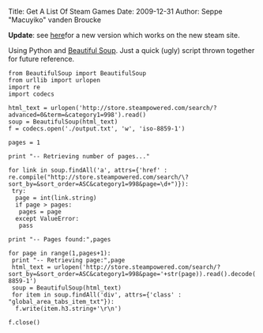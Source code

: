 Title: Get A List Of Steam Games
Date: 2009-12-31
Author: Seppe "Macuyiko" vanden Broucke

**Update**: see [here](|filename|/2010/2010_05_get-list-of-steam-games-as-of-may-2010.md)for a new version which works on the new steam site.

Using Python and [Beautiful Soup](http://www.crummy.com/software/BeautifulSoup/). Just a quick (ugly) script thrown together for future reference.

    from BeautifulSoup import BeautifulSoup
    from urllib import urlopen
    import re
    import codecs

    html_text = urlopen('http://store.steampowered.com/search/?advanced=0&term=&category1=998').read()
    soup = BeautifulSoup(html_text)
    f = codecs.open('./output.txt', 'w', 'iso-8859-1')

    pages = 1

    print "-- Retrieving number of pages..."

    for link in soup.findAll('a', attrs={'href' : re.compile("http://store.steampowered.com/search/\?sort_by=&sort_order=ASC&category1=998&page=\d+")}):
     try:
      page = int(link.string)
      if page > pages:
       pages = page
      except ValueError:
       pass

    print "-- Pages found:",pages

    for page in range(1,pages+1):
     print "-- Retrieving page:",page
     html_text = urlopen('http://store.steampowered.com/search/?sort_by=&sort_order=ASC&category1=998&page='+str(page)).read().decode('iso-8859-1')
     soup = BeautifulSoup(html_text)
     for item in soup.findAll('div', attrs={'class' : "global_area_tabs_item_txt"}):
      f.write(item.h3.string+'\r\n')

    f.close()
